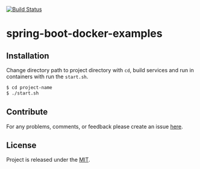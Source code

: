 [![Build Status](https://travis-ci.org/egnaf/spring-boot-docker-examples.svg)](https://travis-ci.org/egnaf/spring-boot-postgres-docker)

# spring-boot-docker-examples

## Installation
Change directory path to project directory with `cd`, build services and run in containers with run the `start.sh`. 
```bash
$ cd project-name
$ ./start.sh
```

## Contribute
For any problems, comments, or feedback please create an issue 
[here](https://github.com/egnaf/design-patterns/issues).
<br>

## License
Project is released under the [MIT](https://en.wikipedia.org/wiki/MIT_License).